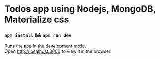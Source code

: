 # Todos app using Nodejs, MongoDB, Materialize css

### `npm install` && `npm run dev`

Runs the app in the development mode.<br />
Open [http://localhost:3000](http://localhost:3000) to view it in the browser.
